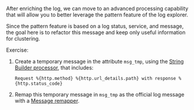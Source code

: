After enriching the log, we can move to an advanced processing capability that will allow you to better leverage the pattern feature of the log explorer.

Since the pattern feature is based on a log status, service, and message, the goal here is to refactor this message and keep only useful information for clustering.

Exercise:

1. Create a temporary message in the attribute `msg_tmp`, using the [String Builder processor](https://docs.datadoghq.com/logs/processing/processors/#string-builder-processor), that includes:

    `Request %{http.method} %{http.url_details.path} with response %{http.status_code}`

2. Remap this temporary message in `msg_tmp` as the official log message with a [Message remapper](https://docs.datadoghq.com/logs/processing/processors/#log-message-remapper).
